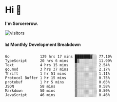 # Hi 👋

**I'm Sorcererxw.**
 
![visitors](https://visitor-badge.glitch.me/badge?page_id=sorcererxw.sorcererx)

#### 📊 Monthly Development Breakdown

<!--START_SECTION:waka-->
```text
Go              129 hrs 17 mins ███████▓░░ 77.10%
TypeScript      20 hrs 6 mins   █▒░░░░░░░░ 11.99%
Text            4 hrs 15 mins   ▒░░░░░░░░░ 2.54%
go.mod          3 hrs 37 mins   ▒░░░░░░░░░ 2.17%
Thrift          1 hr 51 mins    ▒░░░░░░░░░ 1.11%
Protocol Buffer 1 hr 15 mins    ▒░░░░░░░░░ 0.75%
protobuf        1 hr 5 mins     ▒░░░░░░░░░ 0.65%
JSON            58 mins         ▒░░░░░░░░░ 0.58%
Markdown        50 mins         ▒░░░░░░░░░ 0.50%
JavaScript      46 mins         ▒░░░░░░░░░ 0.46%
```
<!--END_SECTION:waka-->
